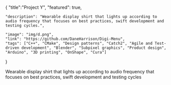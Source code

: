 {
    "title":"Project Y",
    "featured": true,

    "description": "Wearable display shirt that lights up according to audio frequency that focuses on best practices, swift development and testing cycles.",

    "image": "img/d.png",
    "link": "https://github.com/DaneHarrison/Digi-Menu",
    "tags": ["C++", "CMake", "Design patterns", "Catch2", "Agile and Test-driven development", "Blender", "Subpixel graphics", "Product design", "Arduino", "3D printing", "OnShape", "Cura"]
}


Wearable display shirt that lights up according to audio frequency that focuses on best practices, swift development and testing cycles